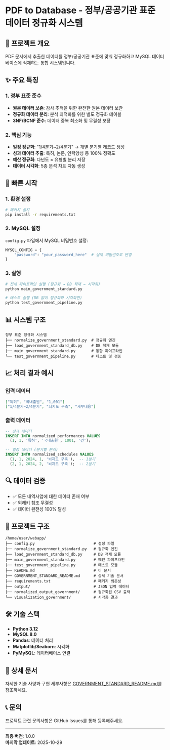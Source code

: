 # PDF to Database - 정부/공공기관 표준 데이터 정규화 시스템

## 🎯 프로젝트 개요
PDF 문서에서 추출한 데이터를 정부/공공기관 표준에 맞춰 정규화하고 MySQL 데이터베이스에 적재하는 통합 시스템입니다.

## ✨ 주요 특징

### 1. 정부 표준 준수
- **원본 데이터 보존**: 감사 추적을 위한 완전한 원본 데이터 보관
- **정규화 데이터 분리**: 분석 최적화를 위한 별도 정규화 테이블
- **3NF/BCNF 준수**: 데이터 중복 최소화 및 무결성 보장

### 2. 핵심 기능
- **일정 정규화**: "1/4분기~2/4분기" → 개별 분기별 레코드 생성
- **성과 데이터 추출**: 특허, 논문, 인력양성 등 100% 정확도
- **예산 정규화**: 다년도 × 유형별 분리 저장
- **데이터 시각화**: 5종 분석 차트 자동 생성

## 🚀 빠른 시작

### 1. 환경 설정
```bash
# 패키지 설치
pip install -r requirements.txt
```

### 2. MySQL 설정
`config.py` 파일에서 MySQL 비밀번호 설정:
```python
MYSQL_CONFIG = {
    "password": "your_password_here"  # 실제 비밀번호로 변경
}
```

### 3. 실행
```bash
# 전체 파이프라인 실행 (정규화 → DB 적재 → 시각화)
python main_government_standard.py

# 테스트 실행 (DB 없이 정규화와 시각화만)
python test_government_pipeline.py
```

## 📊 시스템 구조

```
정부 표준 정규화 시스템
├── normalize_government_standard.py  # 정규화 엔진
├── load_government_standard_db.py    # DB 적재 모듈
├── main_government_standard.py       # 통합 파이프라인
└── test_government_pipeline.py       # 테스트 및 검증
```

## 📈 처리 결과 예시

### 입력 데이터
```json
["특허", "국내출원", "1,001"]
["1/4분기~2/4분기", "뇌지도 구축", "세부내용"]
```

### 출력 데이터
```sql
-- 성과 데이터
INSERT INTO normalized_performances VALUES 
  (1, 1, '특허', '국내출원', 1001, '건');

-- 일정 데이터 (분기별 분리)
INSERT INTO normalized_schedules VALUES 
  (1, 1, 2024, 1, '뇌지도 구축'),  -- 1분기
  (2, 1, 2024, 2, '뇌지도 구축');  -- 2분기
```

## 🔍 데이터 검증
- ✅ 모든 내역사업에 대한 데이터 존재 여부
- ✅ 외래키 참조 무결성
- ✅ 데이터 완전성 100% 달성

## 📁 프로젝트 구조

```
/home/user/webapp/
├── config.py                          # 설정 파일
├── normalize_government_standard.py   # 정규화 엔진
├── load_government_standard_db.py     # DB 적재 모듈
├── main_government_standard.py        # 메인 파이프라인
├── test_government_pipeline.py        # 테스트 모듈
├── README.md                          # 이 문서
├── GOVERNMENT_STANDARD_README.md      # 상세 기술 문서
├── requirements.txt                   # 패키지 의존성
├── output/                            # JSON 입력 데이터
├── normalized_output_government/      # 정규화된 CSV 출력
└── visualization_government/          # 시각화 결과
```

## 🛠️ 기술 스택
- **Python 3.12**
- **MySQL 8.0**
- **Pandas**: 데이터 처리
- **Matplotlib/Seaborn**: 시각화
- **PyMySQL**: 데이터베이스 연결

## 📝 상세 문서
자세한 기술 사양과 구현 세부사항은 [GOVERNMENT_STANDARD_README.md](GOVERNMENT_STANDARD_README.md)를 참조하세요.

## 📞 문의
프로젝트 관련 문의사항은 GitHub Issues를 통해 등록해주세요.

---
**최종 버전**: 1.0.0  
**마지막 업데이트**: 2025-10-29